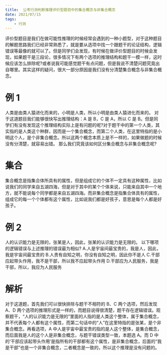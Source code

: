 ```yaml
---
title:  公考行测判断推理评价型题目中的集合概念与非集合概念
date: 2021/07/15
tags: 
    - 行测
---
```



评价型题目是我们在做可能性推理的时候经常会遇到的一种小题型，对于这种题目的解题思路我们已经非常熟悉了，就是要从选项中找一个跟题干的论证结构，逻辑错误等最像的就可以了。但是同学们会发现，有时候在做评价型题目的时候会发现，如果题干是三段论，很多情况下有两个选项的推理结构和题干一模一样，这时候应该怎么排除呢?或者说我可能感觉题干有点问题，但是我说不清楚问题究竟出自哪里。其实这样的疑问，很大一部分原因是我们没有分清楚集合概念与非集合概念。

# 例 1
人类是由类人猿进化而来的，小明是人类，所以小明是由类人猿进化而来的。
对于这道题目我们能够很快写出推理结构：A 是 B，C 是 A，所以 C 是 B。但是同学们有没有发现这个推理结构实际上是有问题的呢?对于题干中的第一个人类，其实指的是人类这个种群，因而是一个集合概念，而第二个人类，在这里特指的是小明这个人，是个非集合概念。所以这两个概念本质上是不一样的，如果做题的时候没有分清楚，就容易出错。
那么我们究竟该如何区分集合概念与非集合概念呢?
# 集合
集合概念是指集合体所具有的属性，但是组成它的个体不一定具有这种属性，比如说我们的同学来自五湖四海，但是对于其中的某个个体来说，只能来自其中一个地方，就不能说每个同学都是来自五湖四海。而非集合概念是指集合体具有的属性，组成它的每一个个体都有这个属性，比如说我们都是好孩子，意思是每个人都是好孩子。

# 例 2
人的认识能力是无限的，张某是人，因此，张某的认识能力是无限的。
以下哪项的逻辑错误与上述推理的错误最为相似?
A.人是宇宙间最宝贵的，我是人，因此，我是宇宙间最宝贵的
B.人贵有自知之明，你没有自知之明，因此你不是人
C.干部应起带头作用，我不是干部，所以我不应起带头作用
D.干部应为人民服务，我是干部，所以，我应为人民服务
# 解析
对于这道题，首先我们可以很快排除与题干不相符的 B、C 两个选项，然后发现 A、D 两个选项的推理形式是一样的，而题目说得很清楚，题干存在逻辑错误。观察题干，“人的认识能力是无限的”里面的人指的是人类这个整体，属于集合概念，并不代表每个人都有这个属性，而第二句话中的“人”在这里特指的是张某，是个非集合概念。再看选项，A 中人是宇宙中最宝贵的指的是人这个整体，是集合概念，而后面我是人的这个人是非集合概念，与题干错误类型一致，本题选 A。而 D 中的‘干部应该起带头作用’是指所有的干部都有这个属性，是非集合概念，后面的“我是干部”也是一个非集合概念，二者概念是一致的，所以这个推理是没有问题的。